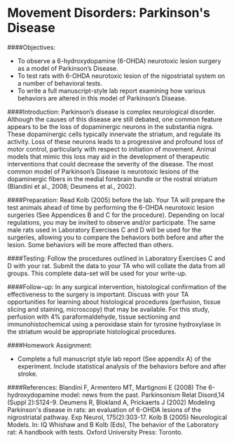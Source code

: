 # Movement Disorders: Parkinson's Disease

####Objectives:
*	To observe a 6-hydroxydopamine (6-OHDA) neurotoxic lesion surgery as a model of Parkinson’s Disease.
*	To test rats with 6-OHDA neurotoxic lesion of the nigostriatal system on a number of behavioral tests.
*	To write a full manuscript-style lab report examining how various behaviors are altered in this model of Parkinson’s Disease.

####Introduction:
Parkinson’s disease is complex neurological disorder.  Although the causes of this disease are still debated, one common feature appears to be the loss of dopaminergic neurons in the substantia nigra.  These dopaminergic cells typically innervate the striatum, and regulate its activity.  Loss of these neurons leads to a progressive and profound loss of motor control, particularly with respect to initiation of movement.  Animal models that mimic this loss may aid in the development of therapeutic interventions that could decrease the severity of the disease. The most common model of Parkinson’s Disease is neurotoxic lesions of the dopaminergic fibers in the medial forebrain bundle or the rostral striatum (Blandini et al., 2008; Deumens et al., 2002).

####Preparation:
Read Kolb (2005) before the lab.
Your TA will prepare the test animals ahead of time by performing the 6-OHDA neurotoxic lesion surgeries (See Appendices B and C for the procedure).  Depending on local regulations, you may be invited to observe and/or participate.  The same male rats used in Laboratory Exercises C and D will be used for the surgeries, allowing you to compare the behaviors both before and after the lesion.  Some behaviors will be more affected than others.

####Testing:
Follow the procedures outlined in Laboratory Exercises C and D with your rat.  Submit the data to your TA who will collate the data from all groups.  This complete data-set will be used for your write-up.

####Follow-up:
In any surgical intervention, histological confirmation of the effectiveness to the surgery is important.  Discuss with your TA opportunities for learning about histological procedures (perfusion, tissue slicing and staining, microscopy) that may be available.  For this study, perfusion with 4% paraformaldehyde, tissue sectioning and immunohistochemical using a peroxidase stain for tyrosine hydroxylase in the striatum would be appropriate histological procedures.

####Homework Assignment:
*	Complete a full manuscript style lab report (See appendix A) of the experiment.  Include statistical analysis of the behaviors before and after stroke.

####References:
Blandini F, Armentero MT, Martignoni E (2008) The 6-hydroxydopamine model: news from the past. Parkinsonism Relat Disord,14 (Suppl 2):S124-9.
Deumens R, Blokland A, Prickaerts J (2002) Modeling Parkinson's disease in rats: an evaluation of 6-OHDA lesions of the nigrostriatal pathway. Exp Neurol, 175(2):303-17.
Kolb B (2005) Neurological Models. In: IQ Whishaw and B Kolb (Eds), The behavior of the Laboratory rat: A handbook with tests. Oxford University Press: Toronto.
